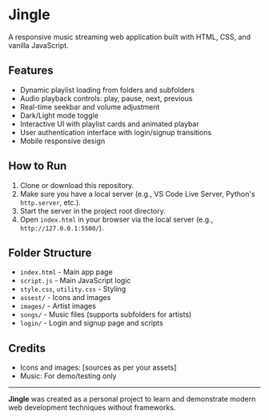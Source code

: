 # Jingle

A responsive music streaming web application built with HTML, CSS, and vanilla JavaScript.

## Features
- Dynamic playlist loading from folders and subfolders
- Audio playback controls: play, pause, next, previous
- Real-time seekbar and volume adjustment
- Dark/Light mode toggle
- Interactive UI with playlist cards and animated playbar
- User authentication interface with login/signup transitions
- Mobile responsive design

## How to Run
1. Clone or download this repository.
2. Make sure you have a local server (e.g., VS Code Live Server, Python's `http.server`, etc.).
3. Start the server in the project root directory.
4. Open `index.html` in your browser via the local server (e.g., `http://127.0.0.1:5500/`).

## Folder Structure
- `index.html` - Main app page
- `script.js` - Main JavaScript logic
- `style.css`, `utility.css` - Styling
- `assest/` - Icons and images
- `images/` - Artist images
- `songs/` - Music files (supports subfolders for artists)
- `login/` - Login and signup page and scripts

## Credits
- Icons and images: [sources as per your assets]
- Music: For demo/testing only

---
**Jingle** was created as a personal project to learn and demonstrate modern web development techniques without frameworks.
